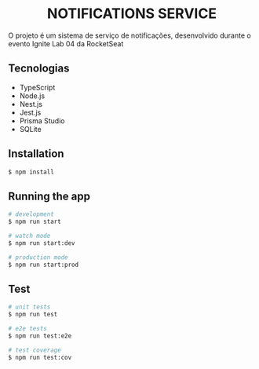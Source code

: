 
<div align="center">
  
  # NOTIFICATIONS SERVICE
</div>

<p>
O projeto é um sistema de serviço de notificações, desenvolvido durante o evento Ignite Lab 04 da RocketSeat
</p>

## Tecnologias

- TypeScript
- Node.js
- Nest.js
- Jest.js
- Prisma Studio
- SQLite


## Installation

```bash
$ npm install
```

## Running the app

```bash
# development
$ npm run start

# watch mode
$ npm run start:dev

# production mode
$ npm run start:prod
```

## Test

```bash
# unit tests
$ npm run test

# e2e tests
$ npm run test:e2e

# test coverage
$ npm run test:cov
```


